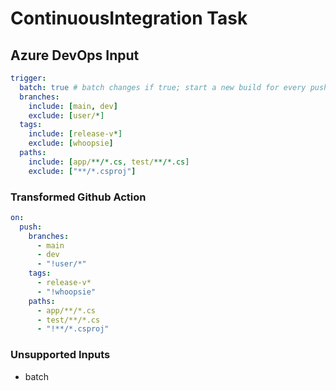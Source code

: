 # ContinuousIntegration Task

## Azure DevOps Input

```yaml
trigger:
  batch: true # batch changes if true; start a new build for every push if false (default)
  branches:
    include: [main, dev]
    exclude: [user/*]
  tags:
    include: [release-v*]
    exclude: [whoopsie]
  paths:
    include: [app/**/*.cs, test/**/*.cs]
    exclude: ["**/*.csproj"]
```

### Transformed Github Action

```yaml
on:
  push:
    branches:
      - main
      - dev
      - "!user/*"
    tags:
      - release-v*
      - "!whoopsie"
    paths:
      - app/**/*.cs
      - test/**/*.cs
      - "!**/*.csproj"
```

### Unsupported Inputs

- batch
